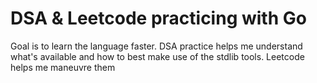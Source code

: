 # DSA & Leetcode practicing with Go  

Goal is to learn the language faster. DSA practice helps me understand what's available and how to best make use of the stdlib tools. Leetcode helps me maneuvre them

